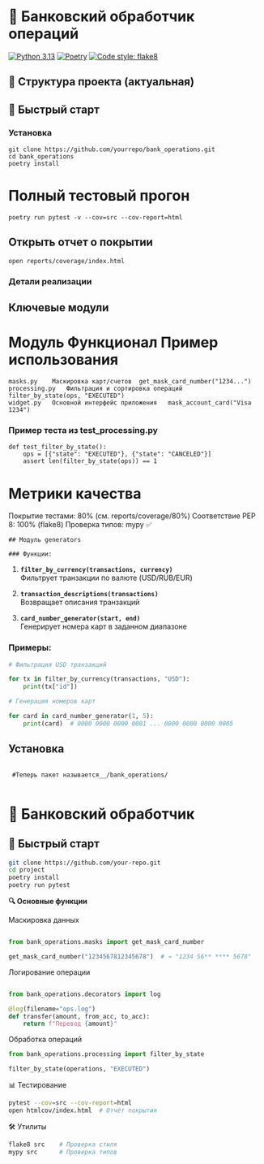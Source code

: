 # 🏦 Банковский обработчик операций

[![Python 3.13](https://img.shields.io/badge/python-3.13-blue.svg)](https://www.python.org/downloads/)
[![Poetry](https://img.shields.io/badge/packaging-poetry-cyan.svg)](https://python-poetry.org/)
[![Code style: flake8](https://img.shields.io/badge/code%20style-flake8-orange.svg)](https://flake8.pycqa.org/)

## 📁 Структура проекта (актуальная)

## 🚀 Быстрый старт

### Установка

```
git clone https://github.com/yourrepo/bank_operations.git
cd bank_operations
poetry install
```

# Полный тестовый прогон

```
poetry run pytest -v --cov=src --cov-report=html
```

## Открыть отчет о покрытии

```
open reports/coverage/index.html
```

### Детали реализации

## Ключевые модули

# Модуль	Функционал	Пример использования

```
masks.py	Маскировка карт/счетов	get_mask_card_number("1234...")
processing.py	Фильтрация и сортировка операций	filter_by_state(ops, "EXECUTED")
widget.py	Основной интерфейс приложения	mask_account_card("Visa 1234")
```

### Пример теста из test_processing.py

```
def test_filter_by_state():
    ops = [{"state": "EXECUTED"}, {"state": "CANCELED"}]
    assert len(filter_by_state(ops)) == 1
```    

# Метрики качества

Покрытие тестами: 80% (см. reports/coverage/80%)
Соответствие PEP 8: 100% (flake8)
Проверка типов: mypy ✅

```
## Модуль generators

### Функции:
```

1. **`filter_by_currency(transactions, currency)`**  
   Фильтрует транзакции по валюте (USD/RUB/EUR)

2. **`transaction_descriptions(transactions)`**  
   Возвращает описания транзакций

3. **`card_number_generator(start, end)`**  
   Генерирует номера карт в заданном диапазоне

### Примеры:

```python
# Фильтрация USD транзакций

for tx in filter_by_currency(transactions, "USD"):
    print(tx["id"])

# Генерация номеров карт

for card in card_number_generator(1, 5):
    print(card)  # 0000 0000 0000 0001 ... 0000 0000 0000 0005
```

## Установка

```

 #Теперь пакет называется__/bank_operations/
 
```

# 🏦 Банковский обработчик

## 🚀 Быстрый старт

```bash
git clone https://github.com/your-repo.git
cd project
poetry install
poetry run pytest
```

**🔍 Основные функции**

Маскировка данных

```python

from bank_operations.masks import get_mask_card_number

get_mask_card_number("1234567812345678")  # → "1234 56** **** 5678"
```

Логирование операции

``` python

from bank_operations.decorators import log

@log(filename="ops.log")
def transfer(amount, from_acc, to_acc):
    return f"Перевод {amount}"
```

Обработка операций

```python
from bank_operations.processing import filter_by_state

filter_by_state(operations, "EXECUTED")
```

📊 Тестирование

```bash
pytest --cov=src --cov-report=html
open htmlcov/index.html  # Отчёт покрытия
```

🛠 Утилиты

```bash
flake8 src    # Проверка стиля
mypy src      # Проверка типов